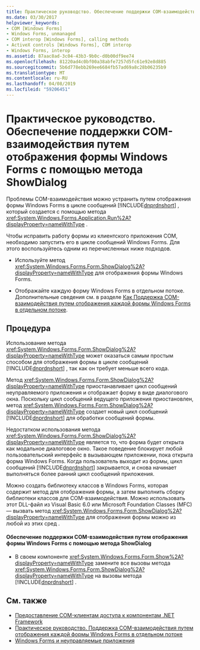 ```yaml
---
title: Практическое руководство. Обеспечение поддержки COM-взаимодействия путем отображения формы Windows Forms с помощью метода ShowDialog
ms.date: 03/30/2017
helpviewer_keywords:
- COM [Windows Forms]
- Windows Forms, unmanaged
- COM interop [Windows Forms], calling methods
- ActiveX controls [Windows Forms], COM interop
- Windows Forms, interop
ms.assetid: 87aac8ad-3c04-43b3-9b0c-d0b00df9ee74
ms.openlocfilehash: 81220ad4c0bf00a38abfe7257d5fc61e92e8d885
ms.sourcegitcommit: 5b6d778ebb269ee6684fb57ad69a8c28b06235b9
ms.translationtype: MT
ms.contentlocale: ru-RU
ms.lasthandoff: 04/08/2019
ms.locfileid: "59206451"
---
```

# <a name="how-to-support-com-interop-by-displaying-a-windows-form-with-the-showdialog-method"></a>Практическое руководство. Обеспечение поддержки COM-взаимодействия путем отображения формы Windows Forms с помощью метода ShowDialog
Проблемы COM-взаимодействия можно устранить путем отображения формы Windows Forms в цикле сообщений [!INCLUDE[dnprdnshort](../../../../includes/dnprdnshort-md.md)] , который создается с помощью метода <xref:System.Windows.Forms.Application.Run%2A?displayProperty=nameWithType> .  
  
 Чтобы исправить работу формы из клиентского приложения COM, необходимо запустить его в цикле сообщений Windows Forms. Для этого воспользуйтесь одним из перечисленных ниже подходов.  
  
-   Используйте метод <xref:System.Windows.Forms.Form.ShowDialog%2A?displayProperty=nameWithType> для отображения формы Windows Forms.  
  
-   Отображайте каждую форму Windows Forms в отдельном потоке. Дополнительные сведения см. в разделе [Как Поддержка COM-взаимодействия путем отображения каждой формы Windows Forms в отдельном потоке](how-to-support-com-interop-by-displaying-each-windows-form-on-its-own-thread.md).  
  
## <a name="procedure"></a>Процедура  
 Использование метода <xref:System.Windows.Forms.Form.ShowDialog%2A?displayProperty=nameWithType> может оказаться самым простым способом для отображения формы в цикле сообщений [!INCLUDE[dnprdnshort](../../../../includes/dnprdnshort-md.md)] , так как он требует меньше всего кода.  
  
 Метод <xref:System.Windows.Forms.Form.ShowDialog%2A?displayProperty=nameWithType> приостанавливает цикл сообщений неуправляемого приложения и отображает форму в виде диалогового окна. Поскольку цикл сообщений ведущего приложения приостановлен, метод <xref:System.Windows.Forms.Form.ShowDialog%2A?displayProperty=nameWithType> создает новый цикл сообщений [!INCLUDE[dnprdnshort](../../../../includes/dnprdnshort-md.md)] для обработки сообщений формы.  
  
 Недостатком использования метода <xref:System.Windows.Forms.Form.ShowDialog%2A?displayProperty=nameWithType> является то, что форма будет открыта как модальное диалоговое окно. Такое поведение блокирует любой пользовательский интерфейс в вызывающем приложении, пока открыта форма Windows Forms. Когда пользователь выходит из формы, цикл сообщений [!INCLUDE[dnprdnshort](../../../../includes/dnprdnshort-md.md)] закрывается, и снова начинает выполняться более ранний цикл сообщений приложения.  
  
 Можно создать библиотеку классов в Windows Forms, которая содержит метод для отображения формы, а затем выполнить сборку библиотеки классов для COM-взаимодействия. Можно использовать этот DLL-файл из Visual Basic 6.0 или Microsoft Foundation Classes (MFC) — вызвать метод <xref:System.Windows.Forms.Form.ShowDialog%2A?displayProperty=nameWithType> для отображения формы можно из любой из этих сред .  
  
#### <a name="to-support-com-interop-by-displaying-a-windows-form-with-the-showdialog-method"></a>Обеспечение поддержки COM-взаимодействия путем отображения формы Windows Forms с помощью метода ShowDialog  
  
-   В своем компоненте <xref:System.Windows.Forms.Form.Show%2A?displayProperty=nameWithType> замените все вызовы метода <xref:System.Windows.Forms.Form.ShowDialog%2A?displayProperty=nameWithType> на вызовы метода [!INCLUDE[dnprdnshort](../../../../includes/dnprdnshort-md.md)] .  
  
## <a name="see-also"></a>См. также

- [Предоставление COM-клиентам доступа к компонентам .NET Framework](../../interop/exposing-dotnet-components-to-com.md)
- [Практическое руководство. Поддержка COM-взаимодействия путем отображения каждой формы Windows Forms в отдельном потоке](how-to-support-com-interop-by-displaying-each-windows-form-on-its-own-thread.md)
- [Windows Forms и неуправляемые приложения](windows-forms-and-unmanaged-applications.md)
